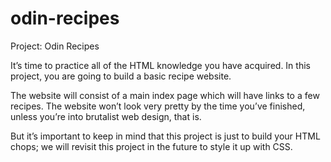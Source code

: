 # odin-recipes

Project: Odin Recipes

It’s time to practice all of the HTML knowledge you have acquired. In this project, you are going to build a basic recipe website.

The website will consist of a main index page which will have links to a few recipes. The website won’t look very pretty by the time you’ve finished, unless you’re into brutalist web design, that is.

But it’s important to keep in mind that this project is just to build your HTML chops; we will revisit this project in the future to style it up with CSS.